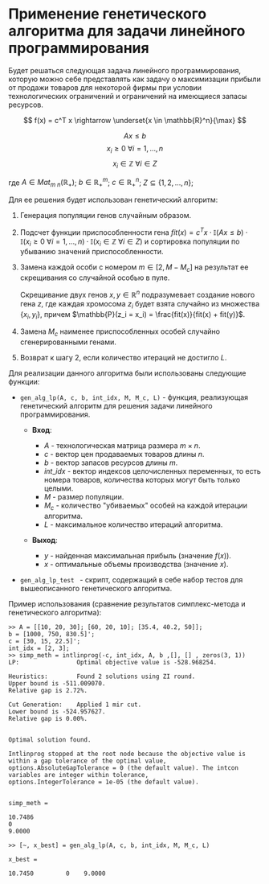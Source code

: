 # Применение генетического алгоритма для задачи линейного программирования 
Будет решаться следующая задача линейного программирования, которую можно себе представлять как задачу о максимизации прибыли от продажи товаров для некоторой фирмы при условии технологических ограничений и ограничений на имеющиеся запасы ресурсов.

$$
f(x) = c^T x \rightarrow \underset{x \in \mathbb{R}^n}{\max} 
$$

$$
Ax \leqslant b 
$$
$$
x_i \geqslant 0  \text{ } \forall i = 1, \dots, n
$$
$$
x_i \in \mathbb{Z}  \text{ }  \forall i \in Z
$$


где $A \in Mat_{m \text{ } n}(\mathbb{R}_+)$; $b \in \mathbb{R}_+^m$; $c \in \mathbb{R}_+^n$; $Z \subseteq \{1, 2, \dots, n\}$;

Для ее решения будет использован генетический алгоритм:
1) Генерация популяции генов случайным образом.
2) Подсчет функции приспособленности гена $fit(x) = с^T x \cdot \mathbb{I}(Ax \leqslant b) \cdot \mathbb{I}(x_i \geqslant 0  \text{ } \forall i = 1, \dots, n) \cdot \mathbb{I}(x_i \in \mathbb{Z}  \text{ }  \forall i \in Z)$ и сортировка популяции по убыванию значений приспособленности.
3) Замена каждой особи с номером $m \in [2, M - M_c]$ на результат ее скрещивания со случайной особью в пуле. 

    Скрещивание двух генов $x, y \in \mathbb{R}^n$ подразумевает создание нового гена $z$, где каждая хромосома $z_i$ будет взята случайно из множества $\{x_i, y_i\}$, причем $\mathbb{P}(z_i = x_i) = \frac{fit(x)}{fit(x) + fit(y)}$.

4) Замена $M_c$ наименее приспособленных особей случайно сгенерированными генами.
5) Возврат к шагу 2, если количество итераций не достигло $L$.

Для реализации данного алгоритма были использованы следующие функции:


* ```gen_alg_lp(A, c, b, int_idx, M, M_c, L)``` - функция, реализующая генетический алгоритм для решения задачи линейного программирования.

    * **Вход**: 
      * $A$ - технологическая матрица размера $m \times n$.
      * $c$ - вектор цен продаваемых товаров длины $n$.
      * $b$ - вектор запасов ресурсов длины $m$.
      * $int\_idx$ - вектор индексов целочисленных переменных, то есть номера товаров, количества которых могут быть только целыми.
      * $M$ - размер популяции.
      * $M_c$ - количество "убиваемых" особей на каждой итерации алгоритма.
      * $L$ - максимальное количество итераций алгоритма.

    * **Выход**:  
      * $y$ - найденная максимальная прибыль (значение $f(x)$).
      * $x$ - оптимальные объемы производства (значение $x$).
* ```gen_alg_lp_test ``` - скрипт, содержащий в себе набор тестов для вышеописанного генетического алгоритма.

Пример использования (сравнение результатов симплекс-метода и генетического алгоритма):
```
>> A = [[10, 20, 30]; [60, 20, 10]; [35.4, 40.2, 50]];
b = [1000, 750, 830.5]';
c = [30, 15, 22.5]';
int_idx = [2, 3];
>> simp_meth = intlinprog(-c, int_idx, A, b ,[], [] , zeros(3, 1))
LP:                Optimal objective value is -528.968254.                                          

Heuristics:        Found 2 solutions using ZI round.                                                
Upper bound is -511.009070.                                                      
Relative gap is 2.72%.                                                          

Cut Generation:    Applied 1 mir cut.                                                               
Lower bound is -524.957627.                                                      
Relative gap is 0.00%.                                                          


Optimal solution found.

Intlinprog stopped at the root node because the objective value is within a gap tolerance of the optimal value,
options.AbsoluteGapTolerance = 0 (the default value). The intcon variables are integer within tolerance,
options.IntegerTolerance = 1e-05 (the default value).


simp_meth =

10.7486
0
9.0000

>> [~, x_best] = gen_alg_lp(A, c, b, int_idx, M, M_c, L)

x_best =

10.7450         0    9.0000
```